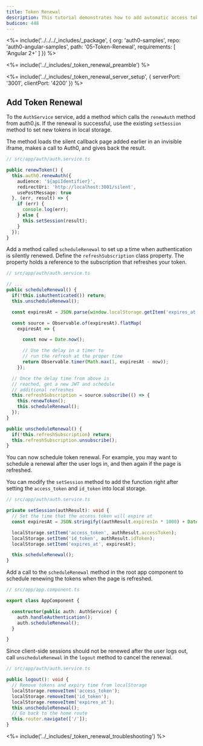 ```yaml
---
title: Token Renewal
description: This tutorial demonstrates how to add automatic access token renewal to an application with Auth0
budicon: 448
---
```


<%= include('../../../_includes/_package', {
  org: 'auth0-samples',
  repo: 'auth0-angular-samples',
  path: '05-Token-Renewal',
  requirements: [
    'Angular 2+'
  ]
}) %>

<%= include('../_includes/_token_renewal_preamble') %>

<%= include('../_includes/_token_renewal_server_setup', { serverPort: '3001', clientPort: '4200' }) %>


## Add Token Renewal

To the `AuthService` service, add a method which calls the `renewAuth` method from auth0.js. If the renewal is successful, use the existing `setSession` method to set new tokens in local storage.

The method loads the silent callback page added earlier in an invisible iframe, makes a call to Auth0, and gives back the result.

```typescript
// src/app/auth/auth.service.ts

public renewToken() {
  this.auth0.renewAuth({
    audience: '${apiIdentifier}',
    redirectUri: 'http://localhost:3001/silent',
    usePostMessage: true
  }, (err, result) => {
    if (err) {
      console.log(err);
    } else {
      this.setSession(result);
    }
  });
}
```

Add a method called `scheduleRenewal` to set up a time when authentication is silently renewed. Define the `refreshSubscription` class property. The property holds a reference to the subscription that refreshes your token.

```ts
// src/app/auth/auth.service.ts

// ...
public scheduleRenewal() {
  if(!this.isAuthenticated()) return;
  this.unscheduleRenewal();

  const expiresAt = JSON.parse(window.localStorage.getItem('expires_at'));

  const source = Observable.of(expiresAt).flatMap(
    expiresAt => {

      const now = Date.now();

      // Use the delay in a timer to
      // run the refresh at the proper time
      return Observable.timer(Math.max(1, expiresAt - now));
    });

  // Once the delay time from above is
  // reached, get a new JWT and schedule
  // additional refreshes
  this.refreshSubscription = source.subscribe(() => {
    this.renewToken();
    this.scheduleRenewal();
  });
}

public unscheduleRenewal() {
  if(!this.refreshSubscription) return;
  this.refreshSubscription.unsubscribe();
}
```

You can now schedule token renewal. For example, you may want to schedule a renewal after the user logs in, and then again if the page is refreshed.

You can modify the `setSession` method to add the function right after setting the `access_token` and `id_token` into local storage.

```ts
// src/app/auth/auth.service.ts

private setSession(authResult): void {
  // Set the time that the access token will expire at
  const expiresAt = JSON.stringify((authResult.expiresIn * 1000) + Date.now());

  localStorage.setItem('access_token', authResult.accessToken);
  localStorage.setItem('id_token', authResult.idToken);
  localStorage.setItem('expires_at', expiresAt);

  this.scheduleRenewal();
}
```

Add a call to the `scheduleRenewal` method in the root app component to schedule renewing the tokens when the page is refreshed.

```ts
// src/app/app.component.ts

export class AppComponent {

  constructor(public auth: AuthService) {
    auth.handleAuthentication();
    auth.scheduleRenewal();
  }

}
```

Since client-side sessions should not be renewed after the user logs out, call `unscheduleRenewal` in the `logout` method to cancel the renewal.

```ts
// src/app/auth/auth.service.ts

public logout(): void {
  // Remove tokens and expiry time from localStorage
  localStorage.removeItem('access_token');
  localStorage.removeItem('id_token');
  localStorage.removeItem('expires_at');
  this.unscheduleRenewal();
  // Go back to the home route
  this.router.navigate(['/']);
}
```

<%= include('../_includes/_token_renewal_troubleshooting') %>